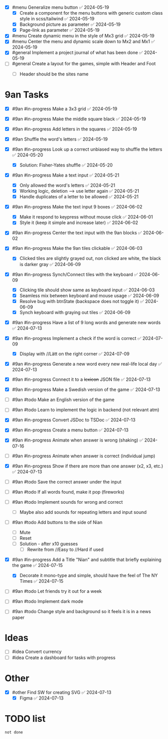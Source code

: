 - [x] #menu Generalize menu button ✅ 2024-05-19
	- [x] Create a component for the menu buttons with generic custom class style in scss/tailwind ✅ 2024-05-19
	- [x] Background picture as parameter ✅ 2024-05-19
	- [x] Page-link as parameter ✅ 2024-05-19
- [x] #menu Create dynamic menu in the style of Mx3 grid ✅ 2024-05-19
- [x] #menu Center the menu and dynamic scale down to Mx2 and Mx1 ✅ 2024-05-19
- [x] #general Implement a project journal of what has been done ✅ 2024-05-19
- [ ] #general Create a layout for the games, simple with Header and Foot
	- [ ] Header should be the sites name


# 9an Tasks
- [x] #9an #in-progress Make a 3x3 grid ✅ 2024-05-19
- [x] #9an #in-progress Make the middle square black ✅ 2024-05-19
- [x] #9an #in-progress Add letters in the squares ✅ 2024-05-19
- [x] #9an Shuffle the word's letters ✅ 2024-05-19
- [x] #9an #in-progress Look up a correct unbiased way to shuffle the letters ✅ 2024-05-20
	- [x] Solution: Fisher-Yates shuffle ✅ 2024-05-20
- [x] #9an #in-progress Make a text input ✅ 2024-05-21
	- [x] Only allowed the word's letters ✅ 2024-05-21
	- [x] Working logic, deletion --> use letter again ✅ 2024-05-21
	- [x] Handle duplicates of a letter to be allowed ✅ 2024-05-21
- [x] #9an #in-progress Make the text input 9 boxes ✅ 2024-06-02
	- [x] Make it respond to keypress without mouse click ✅ 2024-06-01
	- [x] Style it (keep it simple and increase later) ✅ 2024-06-02
- [x] #9an #in-progress Center the text input with the 9an blocks ✅ 2024-06-02
- [x] #9an #in-progress Make the 9an tiles clickable ✅ 2024-06-03
	- [x] Clicked tiles are slightly grayed out, non clicked are white, the black is darker gray ✅ 2024-06-09
- [x] #9an #in-progress Synch/Connect tiles with the keyboard ✅ 2024-06-09
	- [x] Clicking tile should show same as keyboard input ✅ 2024-06-03
	- [x] Seamless mix between keyboard and mouse usage ✅ 2024-06-09
	- [x] Resolve bug with btnState (backspace does not toggle it) ✅ 2024-06-09
	- [x] Synch keyboard with graying out tiles ✅ 2024-06-09
- [x] #9an #in-progress Have a list of 9 long words and generate new words ✅ 2024-07-13
- [x] #9an #in-progress Implement a check if the word is correct ✅ 2024-07-09
	- [x] Display with //Lätt on the right corner ✅ 2024-07-09
- [x] #9an #in-progress Generate a new word every new real-life local day ✅ 2024-07-13
- [x] #9an #in-progress Connect it to a ~~lexicon~~ JSON file ✅ 2024-07-13
- [x] #9an #in-progress Make a Swedish version of the game ✅ 2024-07-13
- [ ] #9an #todo Make an English version of the game
- [ ] #9an #todo Learn to implement the logic in backend (not relevant atm)
- [x] #9an #in-progress Convert JSDoc to TSDoc ✅ 2024-07-13
- [x] #9an #in-progress Create a menu button ✅ 2024-07-13
- [x] #9an #in-progress Animate when answer is wrong (shaking) ✅ 2024-07-16
- [ ] #9an #in-progress Animate when answer is correct (individual jump)
- [x] #9an #in-progress Show if there are more than one answer (x2, x3, etc.) ✅ 2024-07-13
- [ ] #9an #todo Save the correct answer under the input
- [ ] #9an #todo If all words found, make it pop (fireworks)
- [ ] #9an #todo Implement sounds for wrong and correct
	- [ ] Maybe also add sounds for repeating letters and input sound
- [ ] #9an #todo Add buttons to the side of Nian
	- [ ] Mute
	- [ ] Reset
	- [ ] Solution - after x10 guesses
		- [ ] Rewrite from //Easy to //Hard if used
- [x] #9an #in-progress Add a Title "Nian" and subtitle that briefly explaining the game ✅ 2024-07-15
	- [x] Decorate it mono-type and simple, should have the feel of The NY Times ✅ 2024-07-15
- [ ] #9an #todo Let friends try it out for a week
- [ ] #9an #todo Implement dark mode
- [ ] #9an #todo Change style and background so it feels it is in a news paper


# Ideas
- [ ] #idea Convert currency
- [ ] #idea Create a dashboard for tasks with progress

# Other
- [x] #other Find SW for creating SVG ✅ 2024-07-13
	- [x] Figma ✅ 2024-07-13

# TODO list

```tasks
not done
```